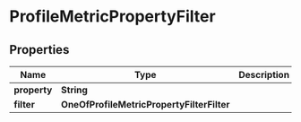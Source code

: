 # ProfileMetricPropertyFilter

## Properties
Name | Type | Description | Notes
------------ | ------------- | ------------- | -------------
**property** | **String** |  | 
**filter** | **OneOfProfileMetricPropertyFilterFilter** |  |  [optional]
